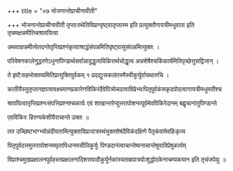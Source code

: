 +++
title = "०७ भोजनान्तेप्राचीनावीती"

+++
भोजनान्तेप्राचीनावीती तृप्ताःस्थेतिविप्रान्पृष्ट्वातृप्तास्म इति प्रत्युक्तौगायत्रीमधुवाता इति तृचमक्षन्नमीतिचश्रावयित्वा

अथवाक्षन्नमीत्येतदन्तेतृप्तिप्रश्नंकृत्वाश्राद्धंसंपन्नमितिपृष्ट्वासुसंपन्नमित्युक्तः ।

परिवेषणकालेनुद्धरणेऽधुनापिण्डार्थसर्वान्नादुद्धृत्यविकिरार्थचोद्धृत्य अन्नशेषैश्चकिंकार्यमितिपृच्छेत्तुसद्विजान् ।

ते इष्टैःसहभोक्तव्यमितिप्रत्युक्तिपुर्वकम् १ प्रदद्युःसकलंतस्मैस्वीकुर्युर्वायथारुचि ।

कातीयैस्तुतृप्तानज्ञात्वावक्ष्यमाणप्रकारेणविकिरंदैवेपित्र्येचदत्वाविप्रेभ्यःपितृपुर्वकंसकृदपोदत्वागायत्रीमधुमतीश्च

श्रावयित्वातृप्तिप्रश्नःसंपत्तिप्रश्नश्चकार्यः एवं शाखान्तरेप्युत्तरापोशनत्पूर्वमेवविकिरेदानम् बह्वृचानांतुपिण्डान्ते

एवविकिरः हिरण्यकेशीयैराचान्ते उक्तः ॥

तत उच्छिष्टभाग्भ्योन्नंदीयतामित्युक्ताविप्राःपात्रस्थंभुक्तशेषंदैविकंदक्षिणे पैतृकंवामेवहिःकृत्य

पितृपुर्वदत्तमुत्तरापोशनममृतापिधानमसीतिकुर्युः पिण्डदानंत्वाचान्तेष्वनाचान्तेषुवाविप्रेषुकार्यम्

विप्राश्चमुखप्रक्षालनपूर्वहस्तप्रक्षालनादिशरावादौकुर्युर्नकांस्यताम्रपात्रयोःशुद्धोदकेनाचम्यकयान इति तृचंजपेयुः ॥
